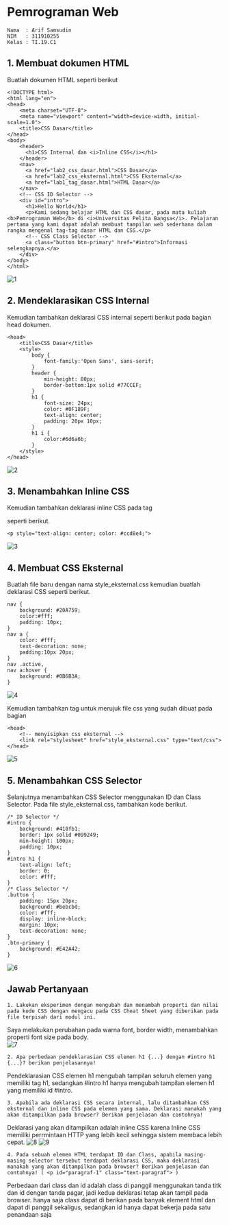 # Pemrograman Web
```
Nama  : Arif Samsudin
NIM   : 311910255
Kelas : TI.19.C1

```
## 1. Membuat dokumen HTML
Buatlah dokumen HTML seperti berikut
```
<!DOCTYPE html>
<html lang="en">
<head>
    <meta charset="UTF-8">
    <meta name="viewport" content="width=device-width, initial-scale=1.0">
    <title>CSS Dasar</title>
</head>
<body>
    <header>
      <h1>CSS Internal dan <i>Inline CSS</i></h1>
    </header>
    <nav>
      <a href="lab2_css_dasar.html">CSS Dasar</a>
      <a href="lab2_css_eksternal.html">CSS Eksternal</a>
      <a href="lab1_tag_dasar.html">HTML Dasar</a>
    </nav>
    <!-- CSS ID Selector -->
    <div id="intro">
      <h1>Hello World</h1>
      <p>Kami sedang belajar HTML dan CSS dasar, pada mata kuliah <b>Pemrograman Web</b> di <i>Universitas Pelita Bangsa</i>. Pelajaran pertama yang kami dapat adalah membuat tampilan web sederhana dalam rangka mengenal tag-tag dasar HTML dan CSS.</p>
      <!-- CSS Class Selector -->
      <a class="button btn-primary" href="#intro">Informasi selengkapnya.</a>
    </div>
</body>
</html>
```
![1](https://user-images.githubusercontent.com/81839328/114265902-91749d80-9a1d-11eb-87be-d69f5030ac33.JPG)

## 2. Mendeklarasikan CSS Internal
Kemudian tambahkan deklarasi CSS internal seperti berikut pada bagian head dokumen.
```
<head>
    <title>CSS Dasar</title>
    <style>
        body {
            font-family:'Open Sans', sans-serif;
        }
        header {
            min-height: 80px;
            border-bottom:1px solid #77CCEF;
        }
        h1 {
            font-size: 24px;
            color: #0F189F;
            text-align: center;
            padding: 20px 10px;
        }
        h1 i {
            color:#6d6a6b;
        }
    </style>
</head>
```
![2](https://user-images.githubusercontent.com/81839328/114265978-f29c7100-9a1d-11eb-9383-705fbbfc8c18.JPG)

## 3. Menambahkan Inline CSS
Kemudian tambahkan deklarasi inline CSS pada tag <p> seperti berikut.
```
<p style="text-align: center; color: #ccd8e4;">
```
![3](https://user-images.githubusercontent.com/81839328/114266068-60e13380-9a1e-11eb-8e1d-7e534a03b8a3.JPG)
  
## 4. Membuat CSS Eksternal
Buatlah file baru dengan nama style_eksternal.css kemudian buatlah deklarasi CSS seperti berikut.
```
nav {
    background: #20A759;
    color:#fff;
    padding: 10px;
}
nav a {
    color: #fff;
    text-decoration: none;
    padding:10px 20px;
}
nav .active,
nav a:hover {
    background: #0B6B3A;
}
```
![4](https://user-images.githubusercontent.com/81839328/114266146-db11b800-9a1e-11eb-854b-bd3755dd5cd2.JPG)

Kemudian tambahkan tag <link> untuk merujuk file css yang sudah dibuat pada bagian <head>
```  
<head>
    <!-- menyisipkan css eksternal -->
    <link rel="stylesheet" href="style_eksternal.css" type="text/css">
</head>
```
![5](https://user-images.githubusercontent.com/81839328/114266186-26c46180-9a1f-11eb-960a-2fd98a8d4d08.JPG)

## 5. Menambahkan CSS Selector
Selanjutnya menambahkan CSS Selector menggunakan ID dan Class Selector. Pada file style_eksternal.css, tambahkan kode berikut.
```
/* ID Selector */
#intro {
    background: #418fb1;
    border: 1px solid #099249;
    min-height: 100px;
    padding: 10px;
}
#intro h1 {
    text-align: left;
    border: 0;
    color: #fff;
}
/* Class Selector */
.button {
    padding: 15px 20px;
    background: #bebcbd;
    color: #fff;
    display: inline-block;
    margin: 10px;
    text-decoration: none;
}
.btn-primary {
    background: #E42A42;
}
```
![6](https://user-images.githubusercontent.com/81839328/114266285-ace0a800-9a1f-11eb-834b-762a0412a4f5.JPG)

## Jawab Pertanyaan
```
1. Lakukan eksperimen dengan mengubah dan menambah properti dan nilai pada kode CSS dengan mengacu pada CSS Cheat Sheet yang diberikan pada file terpisah dari modul ini.
```   
Saya melakukan perubahan pada warna font, border width, menambahkan properti font size pada body.   
![7](https://user-images.githubusercontent.com/81839328/114267128-4447fa00-9a24-11eb-8843-b79ceb9f17ba.JPG)
``` 
2. Apa perbedaan pendeklarasian CSS elemen h1 {...} dengan #intro h1 {...}? berikan penjelasannya!
``` 
Pendeklarasian CSS elemen h1 mengubah tampilan seluruh elemen yang memiliki tag h1, sedangkan #intro h1 hanya mengubah tampilan elemen h1 yang memiliki id #intro.
```
3. Apabila ada deklarasi CSS secara internal, lalu ditambahkan CSS eksternal dan inline CSS pada elemen yang sama. Deklarasi manakah yang akan ditampilkan pada browser? Berikan penjelasan dan contohnya!
```
Deklarasi yang akan ditampilkan adalah inline CSS karena Inline CSS memiliki perrmintaan HTTP yang lebih kecil sehingga sistem membaca lebih cepat.
![8](https://user-images.githubusercontent.com/81839328/114267914-b6224280-9a28-11eb-8350-a6ca694ed616.JPG)
![9](https://user-images.githubusercontent.com/81839328/114267918-b8849c80-9a28-11eb-8437-07b79d5ace11.JPG)
```
4. Pada sebuah elemen HTML terdapat ID dan Class, apabila masing-masing selector tersebut terdapat deklarasi CSS, maka deklarasi manakah yang akan ditampilkan pada browser? Berikan penjelasan dan contohnya! ( <p id="paragraf-1" class="text-paragraf"> )
```
Perbedaan dari class dan id adalah class di panggil menggunakan tanda titk dan id dengan tanda pagar, jadi kedua deklarasi tetap akan tampil pada browser.
hanya saja class dapat di berikan pada banyak element html dan dapat di panggil sekaligus, sedangkan id hanya dapat bekerja pada satu penandaan saja

